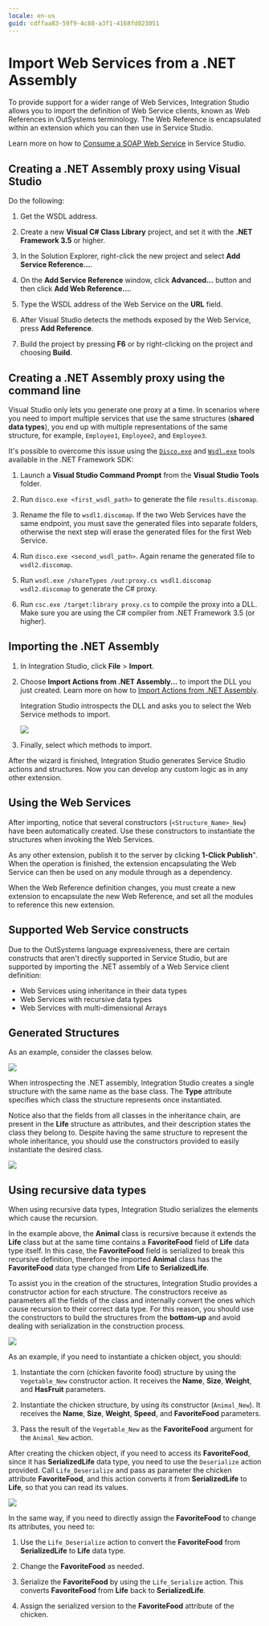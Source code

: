```yaml
---
locale: en-us
guid: cdffaa83-59f9-4c88-a3f1-4168fd023051
---
```


# Import Web Services from a .NET Assembly

To provide support for a wider range of Web Services, Integration Studio allows you to import the definition of Web Service clients, known as Web References in OutSystems terminology. The Web Reference is encapsulated within an extension which you can then use in Service Studio.

Learn more on how to [Consume a SOAP Web Service](<../../soap/consume/consume-web-service.md>) in Service Studio.

## Creating a .NET Assembly proxy using Visual Studio

Do the following:

1. Get the WSDL address.

1. Create a new **Visual C# Class Library** project, and set it with the **.NET Framework 3.5** or higher.

1. In the Solution Explorer, right-click the new project and select **Add Service Reference...**.

1. On the **Add Service Reference** window, click **Advanced...** button and then click **Add Web Reference...**.

1. Type the WSDL address of the Web Service on the **URL** field.

1. After Visual Studio detects the methods exposed by the Web Service, press **Add Reference**.

1. Build the project by pressing **F6** or by right-clicking on the project and choosing **Build**.

## Creating a .NET Assembly proxy using the command line

Visual Studio only lets you generate one proxy at a time. In scenarios where you need to import multiple services that use the same structures (**shared data types**), you end up with multiple representations of the same structure, for example, `Employee1`, `Employee2`, and `Employee3`.

It's possible to overcome this issue using the [`Disco.exe`](<https://msdn.microsoft.com/en-us/library/cy2a3ybs(v=vs.90)>) and [`Wsdl.exe`](<https://msdn.microsoft.com/en-us/library/7h3ystb6(v=vs.90)>) tools available in the .NET Framework SDK:

1. Launch a **Visual Studio Command Prompt** from the **Visual Studio Tools** folder.

1. Run `disco.exe <first_wsdl_path>` to generate the file `results.discomap`.

1. Rename the file to `wsdl1.discomap`. If the two Web Services have the same endpoint, you must save the generated files into separate folders, otherwise the next step will erase the generated files for the first Web Service.

1. Run `disco.exe <second_wsdl_path>`. Again rename the generated file to `wsdl2.discomap`.

1. Run `wsdl.exe /shareTypes /out:proxy.cs wsdl1.discomap wsdl2.discomap` to generate the C# proxy.

1. Run `csc.exe /target:library proxy.cs` to compile the proxy into a DLL. Make sure you are using the C# compiler from .NET Framework 3.5 (or higher).

## Importing the .NET Assembly

1. In Integration Studio, click **File** > **Import**.

1. Choose **Import Actions from .NET Assembly...** to import the DLL you just created. Learn more on how to [Import Actions from .NET Assembly](<net-assembly-import-action.md>).

    Integration Studio introspects the DLL and asks you to select the Web Service methods to import.

    ![](images/import-ws2.png)

1. Finally, select which methods to import.

After the wizard is finished, Integration Studio generates Service Studio actions and structures. Now you can develop any custom logic as in any other extension.

## Using the Web Services

After importing, notice that several constructors (`<Structure_Name>_New`) have been automatically created. Use these constructors to instantiate the structures when invoking the Web Services.

As any other extension, publish it to the server by clicking **1-Click Publish**". When the operation is finished, the extension encapsulating the Web Service can then be used on any module through as a dependency.

When the Web Reference definition changes, you must create a new extension to encapsulate the new Web Reference, and set all the modules to reference this new extension.

## Supported Web Service constructs

Due to the OutSystems language expressiveness, there are certain constructs that aren't directly supported in Service Studio, but are supported by importing the .NET assembly of a Web Service client definition:

* Web Services using inheritance in their data types
* Web Services with recursive data types
* Web Services with multi-dimensional Arrays

## Generated Structures

As an example, consider the classes below.

![](images/inheritance.png)

When introspecting the .NET assembly, Integration Studio creates a single structure with the same name as the base class. The **Type** attribute specifies which class the structure represents once instantiated.

Notice also that the fields from all classes in the inheritance chain, are present in the **Life** structure as attributes, and their description states the class they belong to. Despite having the same structure to represent the whole inheritance, you should use the constructors provided to easily instantiate the desired class.

![](images/import-ws1.png)

## Using recursive data types

When using recursive data types, Integration Studio serializes the elements which cause the recursion.

In the example above, the **Animal** class is recursive because it extends the **Life** class but at the same time contains a **FavoriteFood** field of **Life** data type itself. In this case, the **FavoriteFood** field is serialized to break this recursive definition, therefore the imported **Animal** class has the **FavoriteFood** data type changed from **Life** to **SerializedLife**.

To assist you in the creation of the structures, Integration Studio provides a constructor action for each structure. The constructors receive as parameters all the fields of the class and internally convert the ones which cause recursion to their correct data type. For this reason, you should use the constructors to build the structures from the **bottom-up** and avoid dealing with serialization in the construction process.

![](images/import-ws3.png)

As an example, if you need to instantiate a chicken object, you should:

1. Instantiate the corn (chicken favorite food) structure by using the `Vegetable_New` constructor action. It receives the **Name**, **Size**, **Weight**, and **HasFruit** parameters.

1. Instantiate the chicken structure, by using its constructor (`Animal_New`). It receives the **Name**, **Size**, **Weight**, **Speed**, and **FavoriteFood** parameters.

1. Pass the result of the `Vegetable_New` as the **FavoriteFood** argument for the `Animal_New` action.

After creating the chicken object, if you need to access its **FavoriteFood**, since it has **SerializedLife** data type, you need to use the `Deserialize` action provided. Call `Life_Deserialize` and pass as parameter the chicken attribute **FavoriteFood**, and this action converts it from **SerializedLife** to **Life**, so that you can read its values.

![](images/import-ws4.png)

In the same way, if you need to directly assign the **FavoriteFood** to change its attributes, you need to:

1. Use the `Life_Deserialize` action to convert the **FavoriteFood** from **SerializedLife** to **Life** data type.

1. Change the **FavoriteFood** as needed.

1. Serialize the **FavoriteFood** by using the `Life_Serialize` action. This converts **FavoriteFood** from **Life** back to **SerializedLife**.

1. Assign the serialized version to the **FavoriteFood** attribute of the chicken.
